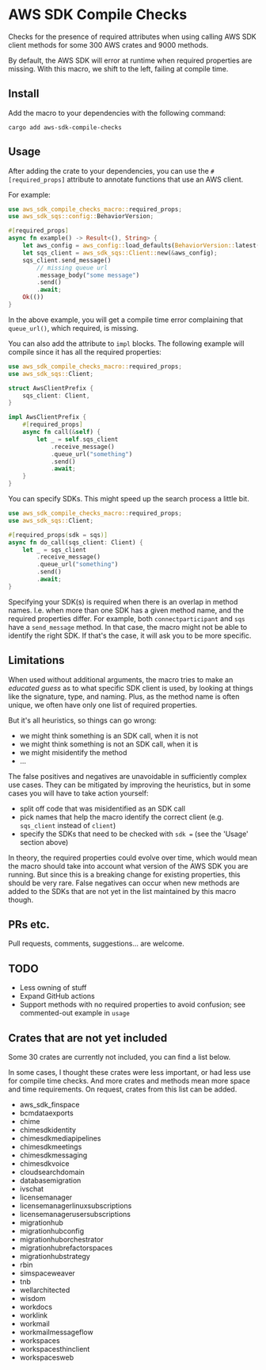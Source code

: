 # AWS SDK Compile Checks

Checks for the presence of required attributes when using calling AWS SDK client methods for some 300 AWS crates and 9000 methods.

By default, the AWS SDK will error at runtime when required properties are missing.
With this macro, we shift to the left, failing at compile time.

## Install

Add the macro to your dependencies with the following command:

```ignore
cargo add aws-sdk-compile-checks
```

## Usage

After adding the crate to your dependencies, you can use the `#[required_props]` attribute to annotate functions that use an AWS client.

For example:

```rust ignore
use aws_sdk_compile_checks_macro::required_props;
use aws_sdk_sqs::config::BehaviorVersion;

#[required_props]
async fn example() -> Result<(), String> {
    let aws_config = aws_config::load_defaults(BehaviorVersion::latest()).await;
    let sqs_client = aws_sdk_sqs::Client::new(&aws_config);
    sqs_client.send_message()
        // missing queue url
        .message_body("some message")
        .send()
        .await;
    Ok(())
}
```

In the above example, you will get a compile time error complaining that `queue_url()`, which required, is missing.

You can also add the attribute to `impl` blocks. The following example will compile since it has all the required properties:

```rust
use aws_sdk_compile_checks_macro::required_props;
use aws_sdk_sqs::Client;

struct AwsClientPrefix {
    sqs_client: Client,
}

impl AwsClientPrefix {
    #[required_props]
    async fn call(&self) {
        let _ = self.sqs_client
            .receive_message()
            .queue_url("something")
            .send()
            .await;
    }
}
```

You can specify SDKs. This might speed up the search process a little bit.

```rust
use aws_sdk_compile_checks_macro::required_props;
use aws_sdk_sqs::Client;

#[required_props(sdk = sqs)]
async fn do_call(sqs_client: Client) {
    let _ = sqs_client
        .receive_message()
        .queue_url("something")
        .send()
        .await;
}
```

Specifying your SDK(s) is required when there is an overlap in method names.
I.e. when more than one SDK has a given method name, and the required properties differ.
For example, both `connectparticipant` and `sqs` have a `send_message` method.
In that case, the macro might not be able to identify the right SDK. If that's the case, it will ask you to be more specific.

## Limitations

When used without additional arguments, the macro tries to make an _educated guess_ as to what specific SDK client is used, by looking at things like the signature, type, and naming.
Plus, as the method name is often unique, we often have only one list of required properties.

But it's all heuristics, so things can go wrong:
- we might think something is an SDK call, when it is not
- we might think something is not an SDK call, when it is
- we might misidentify the method
- ...

The false positives and negatives are unavoidable in sufficiently complex use cases.
They can be mitigated by improving the heuristics, but in some cases you will have to take action yourself:
- split off code that was misidentified as an SDK call
- pick names that help the macro identify the correct client (e.g. `sqs_client` instead of `client`)
- specify the SDKs that need to be checked with `sdk =` (see the 'Usage' section above)

In theory, the required properties could evolve over time, which would mean the macro should take into account what version of the AWS SDK you are running.
But since this is a breaking change for existing properties, this should be very rare.
False negatives can occur when new methods are added to the SDKs that are not yet in the list maintained by this macro though.

## PRs etc.

Pull requests, comments, suggestions... are welcome.

## TODO

- Less owning of stuff
- Expand GitHub actions
- Support methods with no required properties to avoid confusion; see commented-out example in `usage`

## Crates that are not yet included

Some 30 crates are currently not included, you can find a list below.

In some cases, I thought these crates were less important, or had less use for compile time checks.
And more crates and methods mean more space and time requirements.
On request, crates from this list can be added.

- aws_sdk_finspace
- bcmdataexports
- chime
- chimesdkidentity
- chimesdkmediapipelines
- chimesdkmeetings
- chimesdkmessaging
- chimesdkvoice
- cloudsearchdomain
- databasemigration
- ivschat
- licensemanager
- licensemanagerlinuxsubscriptions
- licensemanagerusersubscriptions
- migrationhub
- migrationhubconfig
- migrationhuborchestrator
- migrationhubrefactorspaces
- migrationhubstrategy
- rbin
- simspaceweaver
- tnb
- wellarchitected
- wisdom
- workdocs
- worklink
- workmail
- workmailmessageflow
- workspaces
- workspacesthinclient
- workspacesweb
